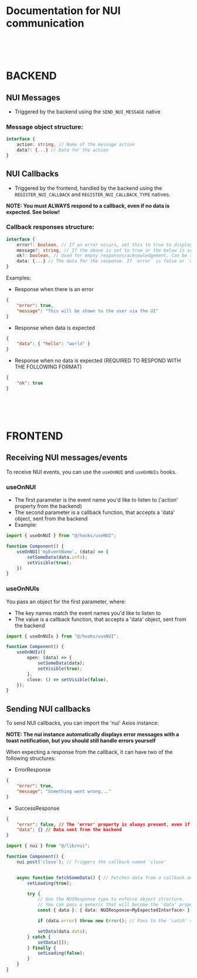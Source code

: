 # Documentation for NUI communication

<br/>
<br/>
<br/>

# BACKEND

## NUI Messages

- Triggered by the backend using the `SEND_NUI_MESSAGE` native

### Message object structure:
```ts
interface {
    action: string, // Name of the message action
    data?: {...} // Data for the action
}
```

## NUI Callbacks

- Triggered by the frontend, handled by the backend using the `REGISTER_NUI_CALLBACK` and `REGISTER_NUI_CALLBACK_TYPE` natives.

**NOTE: You must ALWAYS respond to a callback, even if no data is expected. See below!**

### Callback responses structure:

```ts
interface {
    error?: boolean, // If an error occurs, set this to true to display it in the UI. Setting this to 'false' has no impact.
    message?: string, // If the above is set to true or the below is set to false, this message will be displayed in the UI
    ok?: boolean, // Used for empty responses/acknowledgement. Can be set to 'false' to mimic an error.
    data: {...} // The data for the response. If `error` is false or `ok` is present this can be left out
}
```

Examples:

- Response when there is an error
```json
{
    "error": true,
    "message": "This will be shown to the user via the UI"
}
```

- Response when data is expected
```json
{
    "data": { "hello": "world" }
}
```

- Response when no data is expected (REQUIRED TO RESPOND WITH THE FOLLOWING FORMAT)
```json
{
    "ok": true
}
```

<br/>
<br/>
<br/>

# FRONTEND

## Receiving NUI messages/events

To receive NUI events, you can use the `useOnNUI` and `useOnNUIs` hooks.

### useOnNUI
- The first parameter is the event name you'd like to listen to ('action' property from the backend)
- The second parameter is a callback function, that accepts a 'data' object, sent from the backend
- Example:

```ts
import { useOnNUI } from "@/hooks/useNUI";

function Component() {
    useOnNUI('myEventName', (data) => {
        setSomeData(data.info);
        setVisible(true);
    })
}
```

### useOnNUIs
You pass an object for the first parameter, where:
- The key names match the event names you'd like to listen to
- The value is a callback function, that accepts a 'data' object, sent from the backend

```ts
import { useOnNUIs } from "@/hooks/useNUI";

function Component() {
    useOnNUIs({
        open: (data) => {
            setSomeData(data);
            setVisible(true);
        },
        close: () => setVisible(false),
    });
}
```

## Sending NUI callbacks

To send NUI callbacks, you can import the 'nui' Axios instance:

**NOTE: The nui instance automatically displays error messages with a toast notification, but you should still handle errors yourself**

When expecting a response from the callback, it can have two of the following structures:

- ErrorResponse
```json
{
    "error": true,
    "message": "Something went wrong..."
}
```

- SuccessResponse
```json
{
    "error": false, // The 'error' property is always present, even if there is no actual error (it's set to false)
    "data": {} // Data sent from the backend
}
```

```ts
import { nui } from "@/lib/nui";

function Component() {
    nui.post('close'); // Triggers the callback named 'close'


    async function fetchSomeData() { // Fetches data from a callback and handles responses
        setLoading(true);

        try {
            // Use the NUIResponse type to enforce object structure.
            // You can pass a generic that will become the 'data' property sent from the backend
            const { data }: { data: NUIResponse<MyExpectedInterface> } = await nui.post('fetchSomeData');

            if (data.error) throw new Error(); // Pass to the 'catch' statement if the backend returns an { "error": true }

            setData(data.data);
        } catch {
            setData([]);
        } finally {
            setLoading(false);
        }
    }
}
```